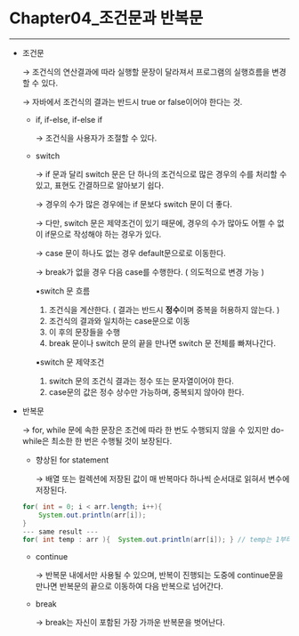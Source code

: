 # Chapter04_조건문과 반복문

---

- 조건문
    
    → 조건식의 연산결과에 따라 실행할 문장이 달라져서 프로그램의 실행흐름을 변경할 수 있다.
    
    → 자바에서 조건식의 결과는 반드시 true or false이어야 한다는 것.
    
    - if, if-else, if-else if
        
        → 조건식을 사용자가 조절할 수 있다.
        
    - switch
        
        → if 문과 달리 switch 문은 단 하나의 조건식으로 많은 경우의 수를 처리할 수 있고, 표현도 간결하므로 알아보기 쉽다.
        
        → 경우의 수가 많은 경우에는 if 문보다 switch 문이 더 좋다.
        
        → 다만, switch 문은 제약조건이 있기 때문에, 경우의 수가 많아도 어쩔 수 없이 if문으로 작성해야 하는 경우가 있다.
        
        → case 문이 하나도 없는 경우 default문으로로 이동한다.
        
        → break가 없을 경우 다음 case를 수행한다. ( 의도적으로 변경 가능 )
        
        ▪️switch 문 흐름
        
        1. 조건식을 계산한다. ( 결과는 반드시 **정수**이며 중복을 허용하지 않는다. )
        2. 조건식의 결과와 일치하는 case문으로 이동
        3. 이 후의 문장들을 수행
        4. break 문이나 switch 문의 끝을 만나면 switch 문 전체를 빠져나간다.
        
        ▪️switch 문 제약조건
        
        1. switch 문의 조건식 결과는 정수 또는 문자열이어야 한다.
        2. case문의 값은 정수 상수만 가능하며, 중복되지 않아야 한다.
        
- 반복문
    
    → for, while 문에 속한 문장은 조건에 따라 한 번도 수행되지 않을 수 있지만 do-while은 최소한 한 번은 수행될 것이 보장된다.
    
    - 향상된 for statement
        
        → 배열 또는 컬렉션에 저장된 값이 매 반복마다 하나씩 순서대로 읽혀서 변수에 저장된다.
        
    
    ```java
    for( int = 0; i < arr.length; i++){
    	System.out.println(arr[i]);
    }
    --- same result ---
    for( int temp : arr ){ 	System.out.println(arr[i]); } // temp는 1부터 시작한다.
    ```
    
    - continue
        
        → 반복문 내에서만 사용될 수 있으며, 반복이 진행되는 도중에 continue문을 만나면 반복문의 끝으로 이동하여 다음 반복으로 넘어간다.
        
    - break
        
        → break는 자신이 포함된 가장 가까운 반복문을 벗어난다.
